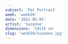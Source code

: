 ```yaml
---
subject: 'Pat Portrait'
week: 'week59'
date: '2021-05-05'
artist: 'Suzanne'
dimensions: '14x15 cm'
slug: 'week59/Suzanne.jpg'
---
```

